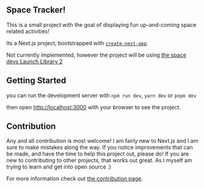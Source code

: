## Space Tracker!
This is a small project with the goal of displaying fun up-and-coming space related activities!

Its a Next.js project, bootstrapped with [`create-next-app`](https://github.com/vercel/next.js/tree/canary/packages/create-next-app).

Not currently implemented, however the project will be using [the space devs Launch Library 2](https://thespacedevs.com/llapi)
## Getting Started

you can run the development server with `npm run dev`, `yarn dev` or `pnpm dev`

then open [http://localhost:3000](http://localhost:3000) with your browser to see the project.

## Contribution
Any and all contribution is most welcome! I am fairly new to Next.js and I am sure to make mistakes along the way. If you notice improvements that can be made, and have the time to help this project out, please do! If you are new to contributing to other projects, that works out great. As I myself am trying to learn and get into open source :)

For more information check out [the contribution page](CONTRIBUTING.md).
